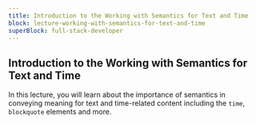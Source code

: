 ```yaml
---
title: Introduction to the Working with Semantics for Text and Time
block: lecture-working-with-semantics-for-text-and-time
superBlock: full-stack-developer
---
```


## Introduction to the Working with Semantics for Text and Time

In this lecture, you will learn about the importance of semantics in conveying meaning for text and time-related content including the `time`, `blockquote` elements and more.
